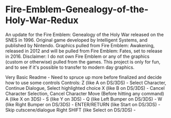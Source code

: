 # Fire-Emblem-Genealogy-of-the-Holy-War-Redux
An update for the Fire Emblem: Genealogy of the Holy War released on the SNES in 1996. Original game developed by Intelligent Systems, and published by Nintendo. Graphics pulled from Fire Emblem: Awakening, released in 2012 and will be pulled from Fire Emblem: Fates, set to release in 2016. Disclaimer: I do not own Fire Emblem or any of the graphics (custom or otherwise) pulled from the games. This project is only for fun, and to see if it's possible to transfer to modern day graphics. 

Very Basic Readme - Need to spruce up more before finalized and decide how to use some controls
Controls: 
Z (like A on DS/3DS) - Select Character, Continue Dialogue, Select highlighted choice
X (like B on DS/3DS) - Cancel Character Selection, Cancel Character Move (Before hitting any command)
A (like X on 3DS) - 
S (like Y on 3DS) - 
Q (like Left Bumper on DS/3DS) - 
W (like Right Bumper on DS/3DS) - 
ENTER/RETURN (like Start on DS/3DS) - Skip cutscene/dialogue
Right SHIFT (like Select on DS/3DS) - 

